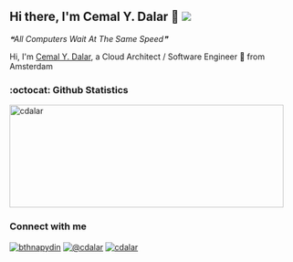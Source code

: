 ## Hi there, I'm Cemal Y. Dalar 👋 ![](https://komarev.com/ghpvc/?username=cdalar&color=green&&style=flat)
<!--STARTS_HERE_QUOTE_README-->
<i>❝All Computers Wait At The Same Speed❞</i>
<!--ENDS_HERE_QUOTE_README-->

Hi, I'm [Cemal Y. Dalar](https://linkedin.com/in/cemaldalar), a Cloud Architect / Software Engineer 🚀 from Amsterdam 

### :octocat: Github Statistics
<p align="left">
<img  src="https://github-readme-stats.vercel.app/api?username=cdalar&show_icons=true&theme=radical" alt="cdalar" width="480" height="180" />
<!-- <img src="https://github-readme-stats.vercel.app/api/top-langs/?username=cdalar&layout=compact&hide=html&theme=radical" alt="cdalar"/> -->
</p>

### Connect with me 
<a href="https://linkedin.com/in/cemaldalar" target="blank"><img align="center" src="https://img.shields.io/badge/linkedin-%230077B5.svg?&style=for-the-badge&logo=linkedin&logoColor=white" alt="bthnapydin" /></a>
<a href="https://cdalar.medium.com" target="blank"><img align="center" src="https://img.shields.io/badge/medium-%2312100E.svg?&style=for-the-badge&logo=medium&logoColor=white" alt="@cdalar" /></a>
<a href="https://twitter.com/cdalar" target="blank"><img align="center" src="https://img.shields.io/badge/Twitter-1DA1F2?style=for-the-badge&logo=twitter&logoColor=white" alt="cdalar" /></a>
